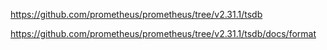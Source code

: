 
https://github.com/prometheus/prometheus/tree/v2.31.1/tsdb

https://github.com/prometheus/prometheus/tree/v2.31.1/tsdb/docs/format